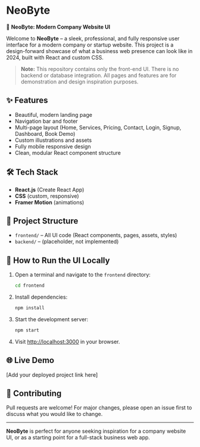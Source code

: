 # NeoByte

🚀 **NeoByte: Modern Company Website UI**

Welcome to **NeoByte** – a sleek, professional, and fully responsive user interface for a modern company or startup website. This project is a design-forward showcase of what a business web presence can look like in 2024, built with React and custom CSS.

> **Note:** This repository contains only the front-end UI. There is no backend or database integration. All pages and features are for demonstration and design inspiration purposes.

## ✨ Features
- Beautiful, modern landing page
- Navigation bar and footer
- Multi-page layout (Home, Services, Pricing, Contact, Login, Signup, Dashboard, Book Demo)
- Custom illustrations and assets
- Fully mobile responsive design
- Clean, modular React component structure

## 🛠️ Tech Stack
- **React.js** (Create React App)
- **CSS** (custom, responsive)
- **Framer Motion** (animations)

## 📂 Project Structure
- `frontend/` – All UI code (React components, pages, assets, styles)
- `backend/` – (placeholder, not implemented)

## 🚦 How to Run the UI Locally
1. Open a terminal and navigate to the `frontend` directory:
   ```bash
   cd frontend
   ```
2. Install dependencies:
   ```bash
   npm install
   ```
3. Start the development server:
   ```bash
   npm start
   ```
4. Visit [http://localhost:3000](http://localhost:3000) in your browser.

## 🌐 Live Demo
[Add your deployed project link here]

## 🤝 Contributing
Pull requests are welcome! For major changes, please open an issue first to discuss what you would like to change.

---

**NeoByte** is perfect for anyone seeking inspiration for a company website UI, or as a starting point for a full-stack business web app.
